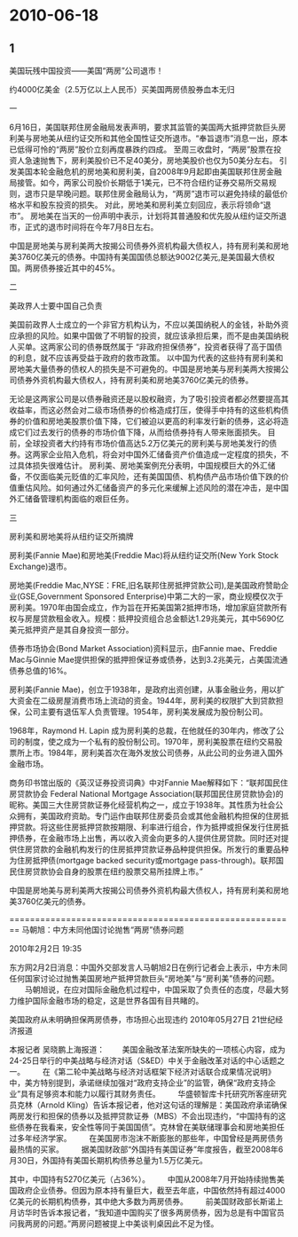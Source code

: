 # 2010-06-18

## 1

美国玩残中国投资――美国“两房”公司退市！

约4000亿美金（2.5万亿以上人民币）买美国两房债股券血本无归

一

6月16日，美国联邦住房金融局发表声明，要求其监管的美国两大抵押贷款巨头房利美与房地美从纽约证交所和其他全国性证交所退市。“奉旨退市”消息一出，原本已低得可怜的“两房”股价立刻再度暴跌约四成。      至周三收盘时，“两房”股票在投资人急速抛售下，房利美股价已不足40美分，房地美股价也仅为50美分左右。     引发美国本轮金融危机的房地美和房利美，自2008年9月起即由美国联邦住房金融局接管。如今，两家公司股价长期低于1美元，已不符合纽约证券交易所交易规则，退市只是早晚问题。联邦住房金融局认为，“两房”退市可以避免持续的最低价格水平和股东投资的损失。     对此，房地美和房利美立刻回应，表示将领命“退市”。     房地美在当天的一份声明中表示，计划将其普通股和优先股从纽约证交所退市，正式的退市时间将在今年7月8日左右。

中国是房地美与房利美两大按揭公司债券外资机构最大债权人，持有房利美和房地美3760亿美元的债券。中国持有美国国债总额达9002亿美元,是美国最大债权国。两房债券接近其中的45%。


二

美政界人士要中国自己负责


美国前政界人士成立的一个非官方机构认为，不应以美国纳税人的金钱，补助外资应承担的风险。如果中国做了不明智的投资，就应该承担后果，而不是由美国纳税人买单。这两家公司的债券既然属于 “非政府担保债券”，投资者获得了高于国债的利息，就不应该再受益于政府的救市政策。     以中国为代表的这些持有房利美和房地美大量债券的债权人的损失是不可避免的。中国是房地美与房利美两大按揭公司债券外资机构最大债权人，持有房利美和房地美3760亿美元的债券。

无论是这两家公司是以债券融资还是以股权融资，为了吸引投资者都必然要提高其收益率，而这必然会对二级市场债券的价格造成打压，使得手中持有的这些机构债券的价值和房地美股票价值下降，它们被迫以更高的利率发行新的债券，这必将造成它们过去发行的债券的市场价值下降，从而给债券持有人带来账面损失。     目前，全球投资者大约持有市场价值高达5.2万亿美元的房利美与房地美发行的债券。这两家企业陷入危机，将会对中国外汇储备资产价值造成一定程度的损失，不过具体损失很难估计。      房利美、房地美案例充分表明，中国规模巨大的外汇储备，不仅面临美元贬值的汇率风险，还有美国国债、机构债产品市场价值下跌的价值重估风险。如何通过外汇储备资产的多元化来缓解上述风险的潜在冲击，是中国外汇储备管理机构面临的艰巨任务。

三

房利美和房地美将从纽约证交所摘牌

房利美(Fannie Mae)和房地美(Freddie Mac)将从纽约证交所(New York Stock Exchange)退市。

房地美(Freddie Mac,NYSE：FRE,旧名联邦住房抵押贷款公司),是美国政府赞助企业(GSE,Government Sponsored Enterprise)中第二大的一家，商业规模仅次于房利美。1970年由国会成立，作为旨在开拓美国第2抵押市场，增加家庭贷款所有权与房屋贷款租金收入。规模：抵押投资组合总金额达1.29兆美元，其中5690亿美元抵押资产是其自身投资一部分。

债券市场协会(Bond Market Association)资料显示，由Fannie mae、Freddie Mac与Ginnie Mae提供担保的抵押担保证券或债券，达到3.2兆美元，占美国流通债券总值的16%。

房利美(Fannie Mae)，创立于1938年，是政府出资创建，从事金融业务，用以扩大资金在二级房屋消费市场上流动的资金。1944年，房利美的权限扩大到贷款担保，公司主要有退伍军人负责管理。1954年，房利美发展成为股份制公司。

1968年，Raymond H. Lapin 成为房利美的总裁，在他就任的30年内，修改了公司的制度，使之成为一个私有的股份制公司。1970年，房利美股票在纽约交易股票所上市。1984年，房利美首次在海外发放公司债券，从此公司的业务进入国外金融市场。

商务印书馆出版的《英汉证券投资词典》中对Fannie Mae解释如下：“联邦国民住房贷款协会 Federal National Mortgage Association(联邦国民住房贷款协会)的昵称。美国三大住房贷款证券化经营机构之一，成立于1938年。其性质为社会公众拥有，美国政府资助。专门运作由联邦住房委员会或其他金融机构担保的住房抵押贷款。将这些住房抵押贷款按期限、利率进行组合，作为抵押或担保发行住房抵押债券，在金融市场上出售，再以收入资金向更多的人提供住房贷款。同时还对提供住房贷款的金融机构发行的住房抵押贷款证券品种提供担保。所发行的重要品种为住房抵押债(mortgage backed security或mortgage pass-through)。联邦国民住房贷款协会自身的股票在纽约股票交易所挂牌上市。”

中国是房地美与房利美两大按揭公司债券外资机构最大债权人，持有房利美和房地美3760亿美元的债券。


======================================================== 马朝旭：中方未同他国讨论抛售“两房”债券问题

2010年2月2日 19:35

东方网2月2日消息：中国外交部发言人马朝旭2日在例行记者会上表示，中方未同任何国家讨论过抛售美国房地产抵押贷款巨头“房地美”与“房利美”债券的问题。 　　马朝旭说，在应对国际金融危机过程中，中国采取了负责任的态度，尽最大努力维护国际金融市场的稳定，这是世界各国有目共睹的。


美国政府从未明确担保两房债券，市场担心出现违约 2010年05月27日  21世纪经济报道

本报记者 吴晓鹏上海报道： 　　美国金融改革法案所缺失的一项核心内容，成为24-25日举行的中美战略与经济对话（S&ED）中关于金融改革对话的中心话题之一。 　　在《第二轮中美战略与经济对话框架下经济对话联合成果情况说明》中，美方特别提到，承诺继续加强对“政府支持企业”的监管，确保“政府支持企业”具有足够资本和能力以履行其财务责任。 　　华盛顿智库卡托研究所客座研究员克林（Arnold Kling）告诉本报记者，他对这句话的理解是：美国政府承诺确保两房发行和担保的债券以及抵押贷款证券（MBS）不会出现违约，“中国持有的这些债券在我看来，安全性等同于美国国债”。克林曾在美联储理事会和房地美担任过多年经济学家。 　　在美国房市泡沫不断膨胀的那些年，中国曾经是两房债务最热情的买家。 　　据美国财政部“外国持有美国证券”年度报告，截至2008年6月30日，外国持有美国长期机构债券总量为1.5万亿美元。

其中，中国持有5270亿美元（占36%）。 　　中国从2008年7月开始持续抛售美国政府企业债券。但因为原本持有量巨大，截至去年底，中国依然持有超过4000亿美元的长期机构债券，其中绝大多数为两房债券。 　　前美国财政部长斯诺上月访华时告诉本报记者，“我知道中国购买了很多两房债券，因为总是有中国官员问我两房的问题。”两房问题被提上中美谈判桌因此不足为怪。




